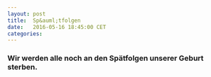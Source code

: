 ```yaml
---
layout: post
title:  Sp&auml;tfolgen
date:   2016-05-16 18:45:00 CET
categories: 
---
```


### Wir werden alle noch an den Sp&auml;tfolgen unserer Geburt sterben. 



